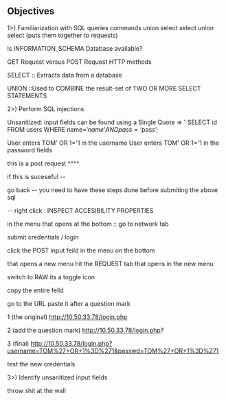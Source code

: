 ## Objectives

1>) Familiarization with SQL queries
  commands 
    union 
    select 
    select union select (puts them together to requests)

Is INFORMATION_SCHEMA Database available?

GET Request versus POST Request HTTP methods


SELECT :: Extracts data from a database

UNION ::Used to COMBINE the result-set of TWO OR MORE SELECT STATEMENTS


2>) Perform SQL injections

Unsanitized: input fields can be found using a Single Quote ⇒ '
SELECT id FROM users WHERE name=‘$name’ AND pass=‘$pass’;

User enters TOM' OR 1='1 in the username 
User enters TOM' OR 1='1 in the password fields

this is a post request ^^^^
 
if this is suceseful --

 go back -- you need to have these steps done before  submiting the above sql  
 
-- right click : INSPECT ACCESIBILITY PROPERTIES 

in the menu that opens at the bottom :: go to network tab 

submit credentials / login 

click the POST input feild in the menu on the bottom 

that opens a new menu hit the REQUEST tab that opens in the new menu 

switch to RAW its a toggle icon 

copy the entire feild 

go to the URL paste it after a question mark 

1 (the original) http://10.50.33.78/login.php

2 (add the question mark) http://10.50.33.78/login.php?

3 (final) http://10.50.33.78/login.php?username=TOM%27+OR+1%3D%271&passwd=TOM%27+OR+1%3D%271

test the new credentials 

3>) Identify unsanitized input fields

throw shit at the wall

